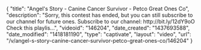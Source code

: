 {
    "title": "Angel's Story - Canine Cancer Survivor - Petco Great Ones Co",
    "description": "Sorry, this contest has ended, but you can still subscribe to our channel for future ones. Subscribe to our channel: http:\/\/bit.ly\/12dY9oO Check this playlis...",
    "videoid": "146204",
    "date_created": "1437693588",
    "date_modified": "1418181190",
    "type": "captivate",
    "layout": "video",
    "url": "\/v\/angel-s-story-canine-cancer-survivor-petco-great-ones-co\/146204"
}